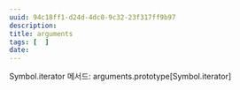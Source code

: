 ```yaml
---
uuid: 94c18ff1-d24d-4dc0-9c32-23f317ff9b97
description: 
title: arguments
tags: [  ]
date: 
---
```




Symbol.iterator 메서드: arguments.prototype[Symbol.iterator]